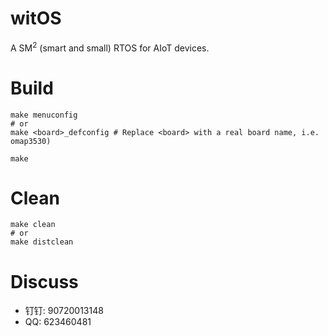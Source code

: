 <h1> witOS</h1>

A SM$^2$ (smart and small) RTOS for AIoT devices.

# Build

```shell
make menuconfig
# or
make <board>_defconfig # Replace <board> with a real board name, i.e. omap3530)

make
```

# Clean
```shell
make clean
# or
make distclean
```

# Discuss
- 钉钉: 90720013148
- QQ: 623460481